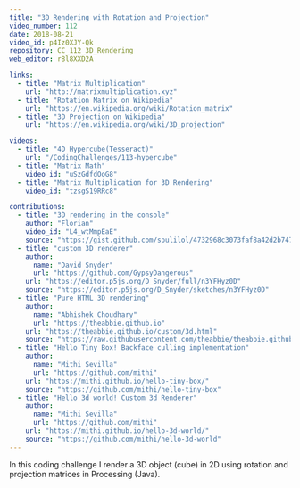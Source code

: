```yaml
---
title: "3D Rendering with Rotation and Projection"
video_number: 112
date: 2018-08-21
video_id: p4Iz0XJY-Qk
repository: CC_112_3D_Rendering
web_editor: r8l8XXD2A

links:
  - title: "Matrix Multiplication"
    url: "http://matrixmultiplication.xyz"
  - title: "Rotation Matrix on Wikipedia"
    url: "https://en.wikipedia.org/wiki/Rotation_matrix"
  - title: "3D Projection on Wikipedia"
    url: "https://en.wikipedia.org/wiki/3D_projection"

videos:
  - title: "4D Hypercube(Tesseract)"
    url: "/CodingChallenges/113-hypercube"
  - title: "Matrix Math"
    video_id: "uSzGdfdOoG8"
  - title: "Matrix Multiplication for 3D Rendering"
    video_id: "tzsgS19RRc8"

contributions:
  - title: "3D rendering in the console"
    author: "Florian"
    video_id: "L4_wtMmpEaE"
    source: "https://gist.github.com/spulilol/4732968c3073faf8a42d2b7477caf929"
  - title: "custom 3D renderer"
    author:
      name: "David Snyder"
      url: "https://github.com/GypsyDangerous"
    url: "https://editor.p5js.org/D_Snyder/full/n3YFHyz0D"
    source: "https://editor.p5js.org/D_Snyder/sketches/n3YFHyz0D"
  - title: "Pure HTML 3D rendering"
    author:
      name: "Abhishek Choudhary"
      url: "https://theabbie.github.io"
    url: "https://theabbie.github.io/custom/3d.html"
    source: "https://raw.githubusercontent.com/theabbie/theabbie.github.io/master/custom/3d.html"
  - title: "Hello Tiny Box! Backface culling implementation"
    author:
      name: "Mithi Sevilla"
      url: "https://github.com/mithi"
    url: "https://mithi.github.io/hello-tiny-box/"
    source: "https://github.com/mithi/hello-tiny-box"
  - title: "Hello 3d world! Custom 3d Renderer"
    author:
      name: "Mithi Sevilla"
      url: "https://github.com/mithi"
    url: "https://mithi.github.io/hello-3d-world/"
    source: "https://github.com/mithi/hello-3d-world"
---
```


In this coding challenge I render a 3D object (cube) in 2D using rotation and projection matrices in Processing (Java).
